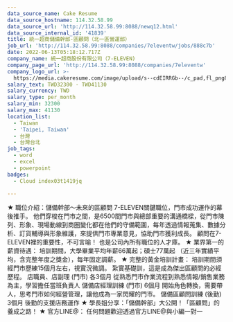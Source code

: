 ```yaml
---
data_source_name: Cake Resume
data_source_hostname: 114.32.58.99
data_source_url: 'http://114.32.58.99:8088/newq12.html'
data_source_internal_id: '41839'
title: 統一超商儲備幹部-區顧問（北一區營運部）
job_url: 'http://114.32.58.99:8088/companies/7eleventw/jobs/888c7b'
date: 2022-06-13T05:18:12.717Z
company_name: 統一超商股份有限公司（7-ELEVEN)
company_page_url: 'http://114.32.58.99:8088/companies/7eleventw'
company_logo_url: >-
  https://media.cakeresume.com/image/upload/s--cdEIRRGb--/c_pad,fl_png8,h_200,w_200/v1645008976/dc2s6oq4ungj2mqusocp.png
salary_text: TWD32300 - TWD41130
salary_currency: TWD
salary_type: per_month
salary_min: 32300
salary_max: 41130
location_list:
  - Taiwan
  - 'Taipei, Taiwan'
  - 台灣
  - 台灣台北
job_tags:
  - word
  - excel
  - powerpoint
badges:
  - Cloud index03t1419jq

---
```


★ 職位介紹：儲備幹部～未來的區顧問 7-ELEVEN關鍵職位，門市成功運作的幕後推手。 他們穿梭在門市之間，是6500間門市與總部重要的溝通橋樑，從門市陳列、形象、現場動線到商圈變化都在他們的守備範圍，每年透過情報蒐集、數據分析、訂貨輔導與形象維護，來提供門市專業意見，協助門市獲利成長。 顧問在7-ELEVEN裡的重要性，不可言喻！ 也是公司內所有職位的人才庫。 ★ 業界第一的薪資待遇： 培訓期間，大學畢業平均年薪66萬起；碩士77萬起 （近三年實績平均，含完整年度之獎金），每年固定調薪。 ★ 完整的黃金培訓計畫： 培訓期間須經門市歷練15個月左右，視實況微調。 紮實基礎訓，這是成為傑出區顧問的必經歷程。 店職員、店副理 (門市) 各3個月 從熟悉門市作業流程到熟悉情報/銷售業務為主，學習擔任當班負責人 儲備店經理訓練 (門市) 6個月 開始角色轉換，需要帶人，思考門市如何經營管理，讓他成為一家閃耀的門市。 儲備區顧問訓練 (後勤) 3個月 後勤的支援店務運作 ★ 學長姐分享：「儲備幹部」大公開！「區顧問」的養成之路！ ★ 官方LINE@： 任何問題歡迎透過官方LINE@與小編一對一